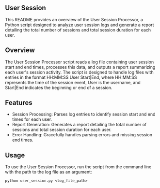 ## User Session
This README provides an overview of the User Session Processor, a Python script designed to analyze user session logs and generate a report detailing the total number of sessions and total session duration for each user.

## Overview
The User Session Processor script reads a log file containing user session start and end times, processes this data, and outputs a report summarizing each user's session activity. The script is designed to handle log files with entries in the format HH:MM:SS User Start|End, where HH:MM:SS represents the time of the session event, User is the username, and Start|End indicates the beginning or end of a session.

## Features
  - Session Processing: Parses log entries to identify session start and end times for each user.
  - Report Generation: Generates a report detailing the total number of sessions and total session duration for each user.
  - Error Handling: Gracefully handles parsing errors and missing session end times.

## Usage
To use the User Session Processor, run the script from the command line with the path to the log file as an argument:

`python user_session.py <log_file_path>`
